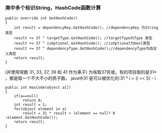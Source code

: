 ### 类中多个标识String，HashCode函数计算

```
public override int GetHashCode()
{
    int result = dependencyKey.GetHashCode(); //dependencyKey 为String类型
    result += 37 ^ targetType.GetHashCode(); //targetType为Type 类型
    result += 37 ^ isOptional.GetHashCode(); //isOptional为bool类型
    result += 37 ^ dependencyType.GetHashCode();//dependencyType为自定义类型
    return result;
}
```
(并使用常数 31, 33, 37, 39 和 41 作为乘子)
为啥取37异或，有的项目取的是31* ，都是取一个不大不小的质子数。
java中31 是可以被优化的:31 * i = (i << 5) - i

```
public int HasCode(object a[])
{
    if(a==null)
        return 0;
    int result = 1;
    for(object element in a)
        result = 31 * result + (element == null? 0 :element.GetHashCode());
    return result;
}
```
